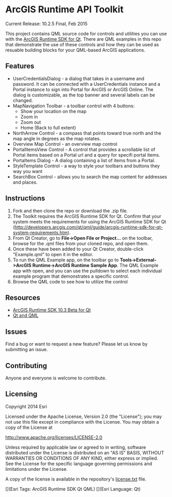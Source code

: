 ArcGIS Runtime API Toolkit
==========================

Current Release: 10.2.5 Final,  Feb 2015

This project contains QML source code for controls and utilities you can use with the [ArcGIS Runtime SDK for Qt](http://developers.arcgis.com/qt). There are QML examples in this repo that demonstrate the use of these controls and how they can be used as resuable building blocks for your QML-based ArcGIS applications.

## Features
- UserCredentialsDialog - a dialog that takes in a username and password. It can be connected with a UserCredentials instance and a Portal instance to sign into Portal for ArcGIS or ArcGIS Online. The dialog is customizable, as the top banner and several labels can be changed.
- MapNavigation Toolbar - a toolbar control with 4 buttons: 
    -   Show your location on the map
    -   Zoom in
    -   Zoom out
    -   Home (Back to full extent)
- NorthArrow Control - a compass that points toward true north and the map angle in degrees as the map rotates.
- Overview Map Control - an overview map control
- PortalItemsView Control - A control that provides a scrollable list of Portal items based on a Portal url and a query for specifi portal items.
- PortaItems Dialog - A dialog containing a list of items from a Portal.
- StyleTemplate Control - a way to style your toolbars and buttons they way you want
- SearchBox Control - allows you to search the map content for addresses and places.

## Instructions 

1. Fork and then clone the repo or download the .zip file.
2. The Toolkit requires the ArcGIS Runtime SDK for Qt.  Confirm that your system meets the requirements for using the ArcGIS Runtime SDK for Qt (http://developers.arcgis.com/qt/qml/guide/arcgis-runtime-sdk-for-qt-system-requirements.htm).  
3. From Qt Creator, go to <b>File->Open File or Project...</b> on the toolbar, browse for the .qml files from your cloned repo, and open them. 
4. Once these have been added to your Qt Creator, double-click "Example.qml" to open it in the editor. 
5. To run the QML Example app, on the toolbar go to <b>Tools->External->ArcGIS Runtime->ArcGIS Runtime Sample App</b>. The QML Example app with open, and you can use the pulldown to select each individual example program that demonstrates a specific control.
6. Browse the QML code to see how to utilize the control

## Resources

* [ArcGIS Runtime SDK 10.3 Beta for Qt](http://developers.arcgis.com/qt/beta/)
* [Qt and QML](http://www.qt.io/)

## Issues

Find a bug or want to request a new feature?  Please let us know by submitting an issue.

## Contributing

Anyone and everyone is welcome to contribute.

## Licensing
Copyright 2014 Esri

Licensed under the Apache License, Version 2.0 (the "License");
you may not use this file except in compliance with the License.
You may obtain a copy of the License at

http://www.apache.org/licenses/LICENSE-2.0

Unless required by applicable law or agreed to in writing, software
distributed under the License is distributed on an "AS IS" BASIS,
WITHOUT WARRANTIES OR CONDITIONS OF ANY KIND, either express or implied.
See the License for the specific language governing permissions and
limitations under the License.

A copy of the license is available in the repository's [license.txt](license.txt) file.


[](Esri Tags: ArcGIS Runtime SDK Qt QML)
[](Esri Language: Qt)

